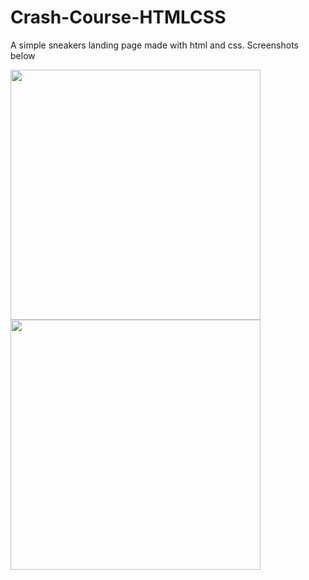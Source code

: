 # Crash-Course-HTMLCSS

A simple sneakers landing page made with html and css.
Screenshots below


<img src="https://i.postimg.cc/MHDvcBGy/Screenshot-263.png" width=400px>

<img src="https://i.postimg.cc/y6XJpMTk/Screenshot-264.png" width=400px>
